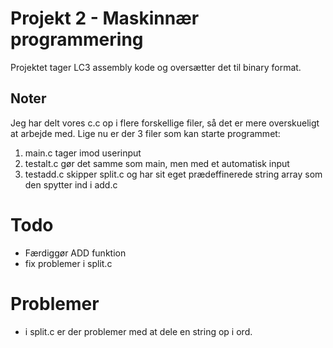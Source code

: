 # Projekt 2 - Maskinnær programmering
Projektet tager LC3 assembly kode og oversætter det til binary format.
## Noter
Jeg har delt vores c.c op i flere forskellige filer, så det er mere overskueligt at arbejde med. 
Lige nu er der 3 filer som kan starte programmet:
1. main.c
tager imod userinput
2. testalt.c
gør det samme som main, men med et automatisk input
3. testadd.c
skipper split.c og har sit eget prædeffinerede string array som den spytter ind i add.c

# Todo
* Færdiggør ADD funktion 
* fix problemer i split.c

# Problemer
* i split.c er der problemer med at dele en string op i ord.
